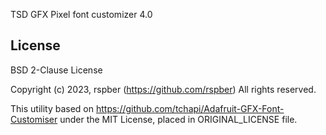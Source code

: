 TSD GFX Pixel font customizer 4.0

## License

BSD 2-Clause License

Copyright (c) 2023, rspber (https://github.com/rspber)
All rights reserved.

This utility based on https://github.com/tchapi/Adafruit-GFX-Font-Customiser under the MIT License, placed in ORIGINAL_LICENSE file.
